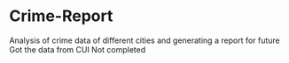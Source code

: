 # Crime-Report
Analysis of crime data of different cities and generating a report for future
Got the data from CUI
Not completed
